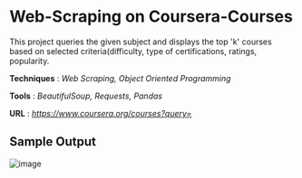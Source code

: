 # Web-Scraping on Coursera-Courses


 This project queries the given subject and displays the top 'k' courses based on selected criteria(difficulty, type of certifications, ratings, popularity.
 
 **Techniques** : *Web Scraping, Object Oriented Programming*
 
 **Tools** : *BeautifulSoup, Requests, Pandas*
 
 **URL** : *https://www.coursera.org/courses?query=*




## Sample Output



![image](https://user-images.githubusercontent.com/81867085/122664210-a3ad4d80-d1bd-11eb-8438-48051936fb88.png)


